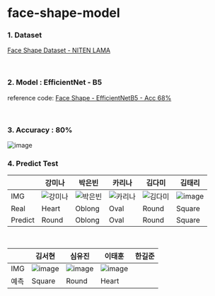 # face-shape-model


### 1. Dataset
[Face Shape Dataset - NITEN LAMA](https://www.kaggle.com/datasets/niten19/face-shape-dataset)

<br>  

### 2. Model : EfficientNet - B5
reference code: 
[Face Shape - EfficientNetB5 - Acc 68%](https://www.kaggle.com/code/tqtrinh/face-shape-efficientnetb5-acc-68)

<br>  

### 3. Accuracy : 80%
![image](https://user-images.githubusercontent.com/61939286/190403874-b3ec842c-0d19-403d-b852-681277cc705c.png)


### 4. Predict Test
| |강미나|박은빈|카리나|김다미|김태리|
|--|----|---|---|---|---|
|IMG|![강미나](https://user-images.githubusercontent.com/61939286/190405449-1ce3a595-f5ab-49ff-acff-9d563610add7.png)|![박은빈](https://user-images.githubusercontent.com/61939286/190405695-b80983f7-65dc-4b36-b625-e81d53c02062.png)|![카리나](https://user-images.githubusercontent.com/61939286/190889494-04d9ddf5-fcb1-44a1-950d-92866e41e5ef.png)|![김다미](https://user-images.githubusercontent.com/61939286/190409030-c5b174a3-9e64-4863-b89a-04a0ec7bc9e3.png)|![image](https://user-images.githubusercontent.com/61939286/190889566-f914f4c8-3380-49af-b159-adfaead595d3.png)|
|Real|Heart|Oblong|Oval|Round|Square|
|Predict|Round|Oblong|Oval|Round|Square|

<br>  

| |김서현|심유진|이태훈|한길준|
|--|----|---|---|---|
|IMG|![image](https://user-images.githubusercontent.com/61939286/190410424-7c9672c4-e892-45ad-a807-057f837eebbe.png)|![image](https://user-images.githubusercontent.com/61939286/190410473-ac7e211b-3ee5-4a2c-8d4b-0bd96fc3366e.png)|![image](https://user-images.githubusercontent.com/61939286/190411063-2fd17b3a-2040-4d59-abb9-5f16040da181.png)|
|예측|Square|Round|Heart||
